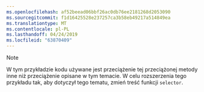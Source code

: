 ```yaml
---
ms.openlocfilehash: af52beead06bbf26ac0db76ee2181268d2053090
ms.sourcegitcommit: f1d16425528e237257ca3b58eb49217a514849ea
ms.translationtype: MT
ms.contentlocale: pl-PL
ms.lasthandoff: 04/24/2019
ms.locfileid: "63870409"
---
```

> [!NOTE]
>  W tym przykładzie kodu używane jest przeciążenie tej przeciążonej metody inne niż przeciążenie opisane w tym temacie. W celu rozszerzenia tego przykładu tak, aby dotyczył tego tematu, zmień treść funkcji `selector`.
